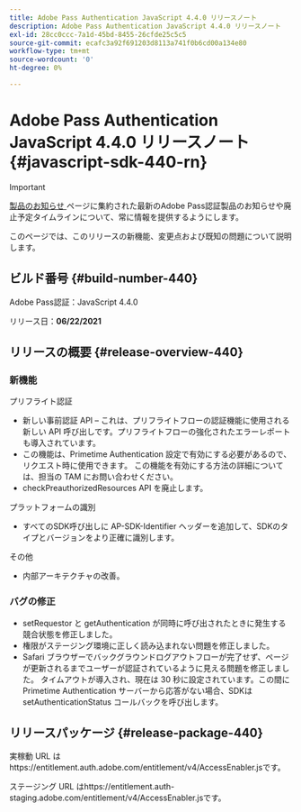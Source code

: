 ```yaml
---
title: Adobe Pass Authentication JavaScript 4.4.0 リリースノート
description: Adobe Pass Authentication JavaScript 4.4.0 リリースノート
exl-id: 28cc0ccc-7a1d-45bd-8455-26cfde25c5c5
source-git-commit: ecafc3a92f691203d8113a741f0b6cd00a134e80
workflow-type: tm+mt
source-wordcount: '0'
ht-degree: 0%

---
```


# Adobe Pass Authentication JavaScript 4.4.0 リリースノート {#javascript-sdk-440-rn}

>[!IMPORTANT]
>
> [ 製品のお知らせ ](/help/authentication/product-announcements.md) ページに集約された最新のAdobe Pass認証製品のお知らせや廃止予定タイムラインについて、常に情報を提供するようにします。

このページでは、このリリースの新機能、変更点および既知の問題について説明します。

## ビルド番号 {#build-number-440}

Adobe Pass認証：JavaScript 4.4.0

リリース日：**06/22/2021**

## リリースの概要 {#release-overview-440}

### 新機能

プリフライト認証

* 新しい事前認証 API – これは、プリフライトフローの認証機能に使用される新しい API 呼び出しです。プリフライトフローの強化されたエラーレポートも導入されています。
* この機能は、Primetime Authentication 設定で有効にする必要があるので、リクエスト時に使用できます。 この機能を有効にする方法の詳細については、担当の TAM にお問い合わせください。
* checkPreauthorizedResources API を廃止します。

プラットフォームの識別

* すべてのSDK呼び出しに AP-SDK-Identifier ヘッダーを追加して、SDKのタイプとバージョンをより正確に識別します。

その他

* 内部アーキテクチャの改善。

### バグの修正

* setRequestor と getAuthentication が同時に呼び出されたときに発生する競合状態を修正しました。
* 権限がステージング環境に正しく読み込まれない問題を修正しました。
* Safari ブラウザーでバックグラウンドログアウトフローが完了せず、ページが更新されるまでユーザーが認証されているように見える問題を修正しました。 タイムアウトが導入され、現在は 30 秒に設定されています。この間に Primetime Authentication サーバーから応答がない場合、SDKは setAuthenticationStatus コールバックを呼び出します。

## リリースパッケージ {#release-package-440}

実稼動 URL はhttps://entitlement.auth.adobe.com/entitlement/v4/AccessEnabler.jsです。

ステージング URL はhttps://entitlement.auth-staging.adobe.com/entitlement/v4/AccessEnabler.jsです。
